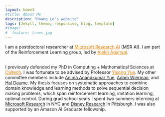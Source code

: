 ```yaml
---
layout: home3
#title: About Me
description: "Hoang Le's website"
tags: [Jekyll, theme, responsive, blog, template]
#image:
#  feature: trees.jpg
---
```

I am a postdoctoral researcher at <a href="https://www.microsoft.com/en-us/research/lab/microsoft-research-ai/" style="color:#e77f00" target="_blank">Microsoft Research AI</a> (MSR AI). I am part of the Reinforcement Learning group, led by <a href="http://alekhagarwal.net/" style="color:#e77f00" target="_blank">Alekh Agarwal</a>. 

<br />
I previously defended my PhD in Computing + Mathematical Sciences at <a href="https://www.caltech.edu/" style="color:#e77f00" target="_blank">Caltech</a>. I was fortunate to be advised by Professor <a href="http://www.yisongyue.com/" style="color:#e77f00" target="_blank">Yisong Yue</a>. My other committee members include <a href="http://tensorlab.cms.caltech.edu/users/anima/" target="_blank">Anima Anandkumar Yue</a>, <a href="http://users.cms.caltech.edu/~adamw/" target="_blank">Adam Wierman</a>, and <a href="http://users.umiacs.umd.edu/~hal/" target="_blank">Hal Daume</a>. My thesis focuses on systematic approaches to combine domain knowledge and learning methods to solve sequential decision making problems, which span reinforcement learning, imitation learning, optimal control. During grad school years I spent two summers interning at <a href="https://www.microsoft.com/en-us/research/lab/microsoft-research-new-york/" target="_blank">Microsoft Research</a> in NYC and <a href="https://www.disneyresearch.com/" target="_blank">Disney Research</a> in Pittsburgh. I was also supported by an Amazon AI Graduate fellowship.


<!--
<br />
I'm interested in sequential decision problems: specifically, how to efficiently <em> integrate domain knowledge and structure into data-driven methods </em>. My research overlaps with reinforcement learning, imitation learning and optimal control. 

<br />
During grad school years I spent two summers interning at <a href="https://www.microsoft.com/en-us/research/lab/microsoft-research-new-york/" style="color:#e77f00" target="_blank">Microsoft Research</a> in NYC and <a href="https://www.disneyresearch.com/" style="color:#e77f00" target="_blank">Disney Research</a> in Pittsburgh. I was also supported by an Amazon AI Graduate fellowship.
-->
